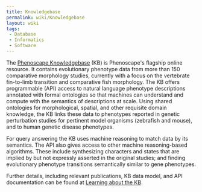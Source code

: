 ```yaml
---
title: Knowledgebase
permalink: wiki/Knowledgebase
layout: wiki
tags:
 - Database
 - Informatics
 - Software
---
```


The [Phenoscape Knowledgebase](http://kb.phenoscape.org) (KB) is
Phenoscape's flagship online resource. It contains evolutionary
phenotype data from more than 150 comparative morphology studies,
currently with a focus on the vertebrate fin-to-limb transition and
comparative fish morphology. The KB offers programmable (API) access to
natural language phenotype descriptions annotated with formal ontologies
so that machines can understand and compute with the semantics of
descriptions at scale. Using shared ontologies for morphological,
spatial, and other requisite domain knowledge, the KB links these data
to phenotypes reported in genetic perturbation studies for pertinent
model organisms (zebrafish and mouse), and to human genetic disease
phenotypes.

For query answering the KB uses machine reasoning to match data by its
semantics. The API also gives access to other machine reasoning-based
algorithms. These include synthesizing characters and states that are
implied by but not expressly asserted in the original studies; and
finding evolutionary phenotype transitions semantically similar to gene
phenotypes.

Further details, including relevant publications, KB data model, and API
documentation can be found at [Learning about the
KB](https://github.com/phenoscape/KB-DataFest-2017/wiki/Learning-about-the-KB).
